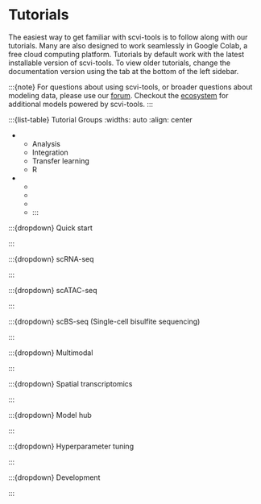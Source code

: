 # Tutorials

The easiest way to get familiar with scvi-tools is to follow along with our tutorials.
Many are also designed to work seamlessly in Google Colab, a free cloud computing platform.
Tutorials by default work with the latest installable version of scvi-tools. To view older tutorials,
change the documentation version using the tab at the bottom of the left sidebar.

:::{note}
For questions about using scvi-tools, or broader questions about modeling data, please use our [forum]. Checkout the [ecosystem] for additional models powered by scvi-tools.
:::

:::{list-table} Tutorial Groups
:widths: auto
:align: center

*   - Analysis
    - Integration
    - Transfer learning
    - R
*   - <span class="tag" group-tag="Analysis"></span>
    - <span class="tag" group-tag="Integration"></span>
    - <span class="tag" group-tag="Transfer earning"></span>
    - <span class="tag" group-tag="R"></span>
:::

<!--
<span class="tag" group-tag="Analysis"></span> Analysis Tutorials
<span class="tag" group-tag="Integration"></span> Integration Tutorials
<span class="tag" group-tag="Transfer earning"></span> Transfer learning Tutorials
<span class="tag" group-tag="R"></span> R Tutorials
-->

:::{dropdown} Quick start

[](./notebooks/quick_start/api_overview.md)
[](./notebooks/quick_start/data_loading.md)
[](./notebooks/quick_start/python_in_R.md)

:::

:::{dropdown} scRNA-seq

[](./notebooks/scrna/harmonization.md)
[](./notebooks/scrna/scvi_in_R.md)
[](./notebooks/scrna/tabula_muris.md)
[](./notebooks/scrna/scarches_scvi_tools.md)
[](./notebooks/scrna/query_hlca_knn.md)
[](./notebooks/scrna/seed_labeling.md)
[](./notebooks/scrna/linear_decoder.md)
[](./notebooks/scrna/AutoZI_tutorial.md)
[](./notebooks/scrna/cellassign_tutorial.md)
[](./notebooks/scrna/amortized_lda.md)
[](./notebooks/scrna/scVI_DE_worm.md)
[](./notebooks/scrna/contrastiveVI_tutorial.md)
[](./notebooks/scrna/scanvi_fix.md)
[](./notebooks/scrna/MrVI_tutorial.md)

:::

:::{dropdown} scATAC-seq

[](./notebooks/atac/PeakVI.md)
[](./notebooks/atac/peakvi_in_R.md)
[](./notebooks/atac/scbasset.md)
[](./notebooks/atac/scbasset_batch.md)
[](./notebooks/atac/PoissonVI.md)

:::

:::{dropdown} scBS-seq (Single-cell bisulfite sequencing)

[](notebooks/scbs/MethylVI_batch.md)

:::

:::{dropdown} Multimodal

[](./notebooks/multimodal/totalVI.md)
[](./notebooks/multimodal/cite_scrna_integration_w_totalVI.md)
[](./notebooks/multimodal/totalVI_reference_mapping.md)
[](./notebooks/multimodal/totalvi_in_R.md)
[](./notebooks/multimodal/MultiVI_tutorial.md)

:::

:::{dropdown} Spatial transcriptomics

[](./notebooks/spatial/resolVI_tutorial.md)
[](./notebooks/spatial/DestVI_tutorial.md)
[](./notebooks/spatial/DestVI_in_R.md)
[](./notebooks/spatial/gimvi_tutorial.md)
[](./notebooks/spatial/tangram_scvi_tools.md)
[](./notebooks/spatial/stereoscope_heart_LV_tutorial.md)
[](./notebooks/spatial/cell2location_lymph_node_spatial_tutorial.md)

:::

:::{dropdown} Model hub

[](./notebooks/hub/cellxgene_census_model.md)
[](./notebooks/hub/scvi_hub_intro_and_download.md)
[](./notebooks/hub/scvi_hub_upload_and_large_files.md)
[](./notebooks/hub/minification.md)

:::

:::{dropdown} Hyperparameter tuning

[](./notebooks/tuning/autotune_scvi.md)
[](./notebooks/tuning/autotune_new_model.md)

:::

:::{dropdown} Development

[](./notebooks/dev/data_tutorial.md)
[](./notebooks/dev/module_user_guide.md)
[](./notebooks/dev/model_user_guide.md)

:::

[forum]: https://discourse.scverse.org/
[ecosystem]: https://scvi-tools.org/ecosystem

